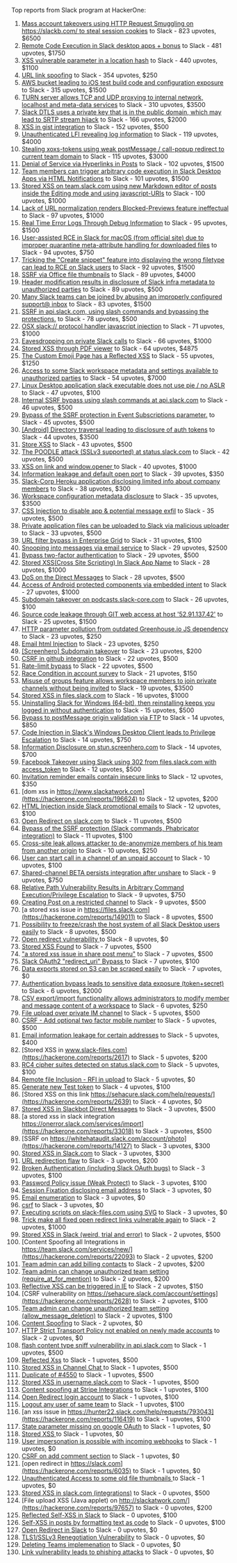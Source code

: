 Top reports from Slack program at HackerOne:

1. [Mass account takeovers using HTTP Request Smuggling on https://slackb.com/ to steal session cookies](https://hackerone.com/reports/737140) to Slack - 823 upvotes, $6500
2. [Remote Code Execution in Slack desktop apps + bonus](https://hackerone.com/reports/783877) to Slack - 481 upvotes, $1750
3. [XSS vulnerable parameter in a location hash](https://hackerone.com/reports/146336) to Slack - 440 upvotes, $1100
4. [URL link spoofing](https://hackerone.com/reports/481472) to Slack - 354 upvotes, $250
5. [AWS bucket leading to iOS test build code and configuration exposure](https://hackerone.com/reports/404822) to Slack - 315 upvotes, $1500
6. [TURN server allows TCP and UDP proxying to internal network, localhost and meta-data services](https://hackerone.com/reports/333419) to Slack - 310 upvotes, $3500
7. [Slack DTLS uses a private key that is in the public domain, which may lead to SRTP stream hijack](https://hackerone.com/reports/531032) to Slack - 166 upvotes, $2000
8. [XSS in gist integration](https://hackerone.com/reports/11073) to Slack - 152 upvotes, $500
9. [Unauthenticated LFI revealing log information](https://hackerone.com/reports/272578) to Slack - 119 upvotes, $4000
10. [Stealing xoxs-tokens using weak postMessage / call-popup redirect to current team domain](https://hackerone.com/reports/207170) to Slack - 115 upvotes, $3000
11. [Denial of Service via Hyperlinks in Posts](https://hackerone.com/reports/1077136) to Slack - 102 upvotes, $1500
12. [Team members can trigger arbitrary code execution in Slack Desktop Apps via HTML Notifications](https://hackerone.com/reports/816156) to Slack - 101 upvotes, $1500
13. [Stored XSS on team.slack.com using new Markdown editor of posts inside the Editing mode and using javascript-URIs](https://hackerone.com/reports/132104) to Slack - 100 upvotes, $1000
14. [Lack of URL normalization renders Blocked-Previews feature ineffectual](https://hackerone.com/reports/1102764) to Slack - 97 upvotes, $1000
15. [Real Time Error Logs Through Debug Information](https://hackerone.com/reports/503283) to Slack - 95 upvotes, $1500
16. [User-assisted RCE in Slack for macOS (from official site) due to improper quarantine meta-attribute handling for downloaded files](https://hackerone.com/reports/470637) to Slack - 94 upvotes, $750
17. [Tricking the "Create snippet" feature into displaying the wrong filetype can lead to RCE on Slack users](https://hackerone.com/reports/833080) to Slack - 92 upvotes, $1500
18. [SSRF via Office file thumbnails](https://hackerone.com/reports/671935) to Slack - 89 upvotes, $4000
19. [Header modification results in disclosure of Slack infra metadata to unauthorized parties](https://hackerone.com/reports/727330) to Slack - 89 upvotes, $500
20. [Many Slack teams can be joined by abusing an improperly configured support@ inbox](https://hackerone.com/reports/239623) to Slack - 83 upvotes, $1500
21. [SSRF in api.slack.com, using slash commands and bypassing the protections.](https://hackerone.com/reports/381129) to Slack - 78 upvotes, $500
22. [OSX slack:// protocol handler javascript injection](https://hackerone.com/reports/79348) to Slack - 71 upvotes, $1000
23. [Eavesdropping on private Slack calls](https://hackerone.com/reports/184698) to Slack - 66 upvotes, $1000
24. [Stored XSS through PDF viewer](https://hackerone.com/reports/881557) to Slack - 64 upvotes, $4875
25. [The Custom Emoji Page has a Reflected XSS](https://hackerone.com/reports/258198) to Slack - 55 upvotes, $1250
26. [Access to some Slack workspace metadata and settings available to unauthorized parties](https://hackerone.com/reports/130133) to Slack - 54 upvotes, $7000
27. [Linux Desktop application slack executable does not use pie / no ASLR](https://hackerone.com/reports/415272) to Slack - 47 upvotes, $100
28. [Internal SSRF bypass using slash commands at api.slack.com](https://hackerone.com/reports/356765) to Slack - 46 upvotes, $500
29. [Bypass of the SSRF protection in Event Subscriptions parameter.](https://hackerone.com/reports/386292) to Slack - 45 upvotes, $500
30. [[Android] Directory traversal leading to disclosure of auth tokens](https://hackerone.com/reports/1378889) to Slack - 44 upvotes, $3500
31. [Store XSS](https://hackerone.com/reports/187410) to Slack - 43 upvotes, $500
32. [The POODLE attack (SSLv3 supported) at status.slack.com](https://hackerone.com/reports/375097) to Slack - 42 upvotes, $500
33. [XSS on link and window.opener ](https://hackerone.com/reports/834071) to Slack - 40 upvotes, $1000
34. [Information leakage and default open port](https://hackerone.com/reports/305518) to Slack - 39 upvotes, $350
35. [Slack-Corp Heroku application disclosing limited info about company members](https://hackerone.com/reports/966814) to Slack - 38 upvotes, $300
36. [Workspace configuration metadata disclosure](https://hackerone.com/reports/864489) to Slack - 35 upvotes, $3500
37. [CSS Injection to disable app & potential message exfil](https://hackerone.com/reports/679969) to Slack - 35 upvotes, $500
38. [Private application files can be uploaded to Slack via malicious uploader](https://hackerone.com/reports/375083) to Slack - 33 upvotes, $500
39. [URL filter bypass in Enterprise Grid](https://hackerone.com/reports/500348) to Slack - 31 upvotes, $100
40. [Snooping into messages via email service](https://hackerone.com/reports/163938) to Slack - 29 upvotes, $2500
41. [Bypass  two-factor authentication](https://hackerone.com/reports/121696) to Slack - 29 upvotes, $500
42. [ Stored XSS(Cross Site Scripting) In Slack App Name](https://hackerone.com/reports/159460) to Slack - 28 upvotes, $1000
43. [DoS on the Direct Messages](https://hackerone.com/reports/746003) to Slack - 28 upvotes, $500
44. [Access of Android protected components via embedded intent](https://hackerone.com/reports/200427) to Slack - 27 upvotes, $1000
45. [Subdomain takeover on podcasts.slack-core.com](https://hackerone.com/reports/195350) to Slack - 26 upvotes, $100
46. [Source code leakage through GIT web access at host '52.91.137.42'](https://hackerone.com/reports/148068) to Slack - 25 upvotes, $1500
47. [HTTP parameter pollution from outdated Greenhouse.io JS dependency](https://hackerone.com/reports/335339) to Slack - 23 upvotes, $250
48. [Email html Injection](https://hackerone.com/reports/1461194) to Slack - 23 upvotes, $250
49. [[Screenhero] Subdomain takeover](https://hackerone.com/reports/142096) to Slack - 23 upvotes, $200
50. [CSRF in github integration](https://hackerone.com/reports/174328) to Slack - 22 upvotes, $500
51. [Rate-limit bypass](https://hackerone.com/reports/165727) to Slack - 22 upvotes, $500
52. [Race Condition in account survey](https://hackerone.com/reports/165570) to Slack - 21 upvotes, $150
53. [Misuse of groups feature allows workspace members to join private channels without being invited](https://hackerone.com/reports/1248852) to Slack - 19 upvotes, $3500
54. [Stored XSS in files.slack.com](https://hackerone.com/reports/827606) to Slack - 16 upvotes, $1000
55. [Uninstalling Slack for Windows (64-bit), then reinstalling keeps you logged in without authentication](https://hackerone.com/reports/238260) to Slack - 15 upvotes, $500
56. [Bypass to postMessage origin validation via FTP](https://hackerone.com/reports/210654) to Slack - 14 upvotes, $850
57. [Code Injection in Slack's Windows Desktop Client leads to Privilege Escalation](https://hackerone.com/reports/162955) to Slack - 14 upvotes, $750
58. [Information Disclosure on stun.screenhero.com](https://hackerone.com/reports/175061) to Slack - 14 upvotes, $700
59. [Facebook Takeover using Slack using 302 from files.slack.com with access_token](https://hackerone.com/reports/6017) to Slack - 12 upvotes, $500
60. [Invitation reminder emails contain insecure links](https://hackerone.com/reports/327674) to Slack - 12 upvotes, $350
61. [dom xss in https://www.slackatwork.com](https://hackerone.com/reports/196624) to Slack - 12 upvotes, $200
62. [HTML Injection inside Slack promotional emails](https://hackerone.com/reports/321029) to Slack - 12 upvotes, $100
63. [Open Redirect on slack.com](https://hackerone.com/reports/140447) to Slack - 11 upvotes, $500
64. [Bypass of the SSRF protection (Slack commands, Phabricator integration)](https://hackerone.com/reports/61312) to Slack - 11 upvotes, $100
65. [Cross-site leak allows attacker to de-anonymize members of his team from another origin](https://hackerone.com/reports/1068153) to Slack - 10 upvotes, $250
66. [User can start call in a channel of an unpaid account](https://hackerone.com/reports/147369) to Slack - 10 upvotes, $100
67. [Shared-channel BETA persists integration after unshare](https://hackerone.com/reports/291822) to Slack - 9 upvotes, $750
68. [Relative Path Vulnerability Results in Arbitrary Command Execution/Privilege Escalation](https://hackerone.com/reports/784714) to Slack - 9 upvotes, $750
69. [Creating Post on a restricted channel](https://hackerone.com/reports/151459) to Slack - 9 upvotes, $500
70. [a stored xss issue in https://files.slack.com](https://hackerone.com/reports/149011) to Slack - 8 upvotes, $500
71. [Possibility to freeze/crash the host system of all Slack Desktop users easily](https://hackerone.com/reports/392728) to Slack - 8 upvotes, $500
72. [Open redirect vulnerability ](https://hackerone.com/reports/2731) to Slack - 8 upvotes, $0
73. [Stored XSS Found](https://hackerone.com/reports/9774) to Slack - 7 upvotes, $500
74. ["a stored xss issue in share post menu"](https://hackerone.com/reports/148848) to Slack - 7 upvotes, $500
75. [Slack OAuth2 "redirect_uri" Bypass ](https://hackerone.com/reports/2575) to Slack - 7 upvotes, $100
76. [Data exports stored on S3 can be scraped easily](https://hackerone.com/reports/2746) to Slack - 7 upvotes, $0
77. [Authentication bypass leads to sensitive data exposure (token+secret)](https://hackerone.com/reports/129918) to Slack - 6 upvotes, $2000
78. [CSV export/import functionality allows administrators to modify member and message content of a workspace](https://hackerone.com/reports/1661310) to Slack - 6 upvotes, $250
79. [File upload over private IM channel](https://hackerone.com/reports/143903) to Slack - 5 upvotes, $500
80. [CSRF - Add optional two factor mobile number](https://hackerone.com/reports/155774) to Slack - 5 upvotes, $500
81. [Email information leakage for certain addresses](https://hackerone.com/reports/169992) to Slack - 5 upvotes, $400
82. [Stored XSS in www.slack-files.com](https://hackerone.com/reports/2617) to Slack - 5 upvotes, $200
83. [RC4 cipher suites detected on status.slack.com](https://hackerone.com/reports/99157) to Slack - 5 upvotes, $100
84. [Remote file Inclusion - RFI in upload](https://hackerone.com/reports/14092) to Slack - 5 upvotes, $0
85. [Generate new Test token](https://hackerone.com/reports/147544) to Slack - 4 upvotes, $100
86. [Stored XSS on this link https://sehacure.slack.com/help/requests/](https://hackerone.com/reports/2639) to Slack - 4 upvotes, $0
87. [Stored XSS in Slackbot Direct Messages](https://hackerone.com/reports/4561) to Slack - 3 upvotes, $500
88. [a stored xss in  slack integration  https://onerror.slack.com/services/import](https://hackerone.com/reports/33018) to Slack - 3 upvotes, $500
89. [SSRF on https://whitehataudit.slack.com/account/photo](https://hackerone.com/reports/14127) to Slack - 3 upvotes, $300
90. [Stored XSS in Slack.com](https://hackerone.com/reports/6002) to Slack - 3 upvotes, $300
91. [URL redirection flaw](https://hackerone.com/reports/2622) to Slack - 3 upvotes, $200
92. [Broken Authentication (including Slack OAuth bugs)](https://hackerone.com/reports/2559) to Slack - 3 upvotes, $100
93. [Password Policy issue (Weak Protect)](https://hackerone.com/reports/17160) to Slack - 3 upvotes, $100
94. [Session Fixation disclosing email address](https://hackerone.com/reports/2582) to Slack - 3 upvotes, $0
95. [Email enumeration](https://hackerone.com/reports/2766) to Slack - 3 upvotes, $0
96. [csrf](https://hackerone.com/reports/2635) to Slack - 3 upvotes, $0
97. [Executing scripts on slack-files.com using SVG](https://hackerone.com/reports/100565) to Slack - 3 upvotes, $0
98. [Trick make all fixed open redirect links vulnerable again](https://hackerone.com/reports/104087) to Slack - 2 upvotes, $1000
99. [Stored XSS in Slack (weird, trial and error)](https://hackerone.com/reports/96337) to Slack - 2 upvotes, $500
100. [Content Spoofing all Integrations in https://team.slack.com/services/new/](https://hackerone.com/reports/22093) to Slack - 2 upvotes, $200
101. [Team admin can add billing contacts](https://hackerone.com/reports/47940) to Slack - 2 upvotes, $200
102. [Team admin can change unauthorized team setting (require_at_for_mention)](https://hackerone.com/reports/46747) to Slack - 2 upvotes, $200
103. [Reflective XSS can be triggered in IE](https://hackerone.com/reports/2497) to Slack - 2 upvotes, $150
104. [CSRF vulnerability on https://sehacure.slack.com/account/settings](https://hackerone.com/reports/2628) to Slack - 2 upvotes, $100
105. [Team admin can change unauthorized team setting (allow_message_deletion)](https://hackerone.com/reports/46750) to Slack - 2 upvotes, $100
106. [Content Spoofing](https://hackerone.com/reports/2979) to Slack - 2 upvotes, $0
107. [HTTP Strict Transport Policy not enabled on newly made accounts](https://hackerone.com/reports/26763) to Slack - 2 upvotes, $0
108. [flash content type sniff vulnerability in api.slack.com](https://hackerone.com/reports/3455) to Slack - 1 upvotes, $500
109. [Reflected Xss](https://hackerone.com/reports/2777) to Slack - 1 upvotes, $500
110. [Stored XSS in Channel Chat ](https://hackerone.com/reports/2652) to Slack - 1 upvotes, $500
111. [Duplicate of #4550](https://hackerone.com/reports/4638) to Slack - 1 upvotes, $500
112. [Stored XSS in username.slack.com](https://hackerone.com/reports/2625) to Slack - 1 upvotes, $500
113. [Content spoofing at Stripe Integrations](https://hackerone.com/reports/21248) to Slack - 1 upvotes, $100
114. [Open Redirect login account](https://hackerone.com/reports/16718) to Slack - 1 upvotes, $100
115. [Logout any user of same team](https://hackerone.com/reports/54610) to Slack - 1 upvotes, $100
116. [an xss issue in https://hunter22.slack.com/help/requests/793043](https://hackerone.com/reports/116419) to Slack - 1 upvotes, $100
117. [State parameter missing on google OAuth](https://hackerone.com/reports/2688) to Slack - 1 upvotes, $0
118. [Stored XSS ](https://hackerone.com/reports/2926) to Slack - 1 upvotes, $0
119. [User impersonation is possible with incoming webhooks](https://hackerone.com/reports/3722) to Slack - 1 upvotes, $0
120. [CSRF on add comment section](https://hackerone.com/reports/2638) to Slack - 1 upvotes, $0
121. [open redirect in https://slack.com](https://hackerone.com/reports/6035) to Slack - 1 upvotes, $0
122. [Unauthenticated Access to some old file thumbnails ](https://hackerone.com/reports/145621) to Slack - 1 upvotes, $0
123. [Stored XSS in slack.com (integrations)](https://hackerone.com/reports/10297) to Slack - 0 upvotes, $500
124. [File upload XSS (Java applet) on http://slackatwork.com/](https://hackerone.com/reports/97657) to Slack - 0 upvotes, $200
125. [Reflected Self-XSS in Slack](https://hackerone.com/reports/97683) to Slack - 0 upvotes, $100
126. [Self-XSS in posts by formatting text as code](https://hackerone.com/reports/89505) to Slack - 0 upvotes, $100
127. [Open Redirect in Slack](https://hackerone.com/reports/4549) to Slack - 0 upvotes, $0
128. [TLS1/SSLv3 Renegotiation Vulnerability](https://hackerone.com/reports/5617) to Slack - 0 upvotes, $0
129. [Deleting Teams implemenation](https://hackerone.com/reports/2975) to Slack - 0 upvotes, $0
130. [Link vulnerability leads to phishing attacks](https://hackerone.com/reports/66994) to Slack - 0 upvotes, $0
